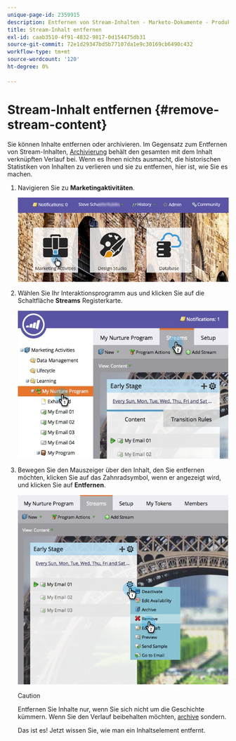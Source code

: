 ```yaml
---
unique-page-id: 2359915
description: Entfernen von Stream-Inhalten - Marketo-Dokumente - Produktdokumentation
title: Stream-Inhalt entfernen
exl-id: caab3510-4f91-4832-9817-0d154475db31
source-git-commit: 72e1d29347bd5b77107da1e9c30169cb6490c432
workflow-type: tm+mt
source-wordcount: '120'
ht-degree: 0%

---
```


# Stream-Inhalt entfernen {#remove-stream-content}

Sie können Inhalte entfernen oder archivieren. Im Gegensatz zum Entfernen von Stream-Inhalten, [Archivierung](/help/marketo/product-docs/email-marketing/drip-nurturing/using-stream-content/archive-and-unarchive-stream-content.md) behält den gesamten mit dem Inhalt verknüpften Verlauf bei. Wenn es Ihnen nichts ausmacht, die historischen Statistiken von Inhalten zu verlieren und sie zu entfernen, hier ist, wie Sie es machen.

1. Navigieren Sie zu **Marketingaktivitäten**.

   ![](assets/login-marketing-activities-1.png)

1. Wählen Sie Ihr Interaktionsprogramm aus und klicken Sie auf die Schaltfläche **Streams** Registerkarte.

   ![](assets/cloneasteam-3.jpg)

1. Bewegen Sie den Mauszeiger über den Inhalt, den Sie entfernen möchten, klicken Sie auf das Zahnradsymbol, wenn er angezeigt wird, und klicken Sie auf **Entfernen**.

   ![](assets/image2014-9-15-17-3a38-3a15.png)

   >[!CAUTION]
   >
   >Entfernen Sie Inhalte nur, wenn Sie sich nicht um die Geschichte kümmern. Wenn Sie den Verlauf beibehalten möchten, [archive](/help/marketo/product-docs/email-marketing/drip-nurturing/using-stream-content/archive-and-unarchive-stream-content.md) sondern.

   Das ist es! Jetzt wissen Sie, wie man ein Inhaltselement entfernt.
